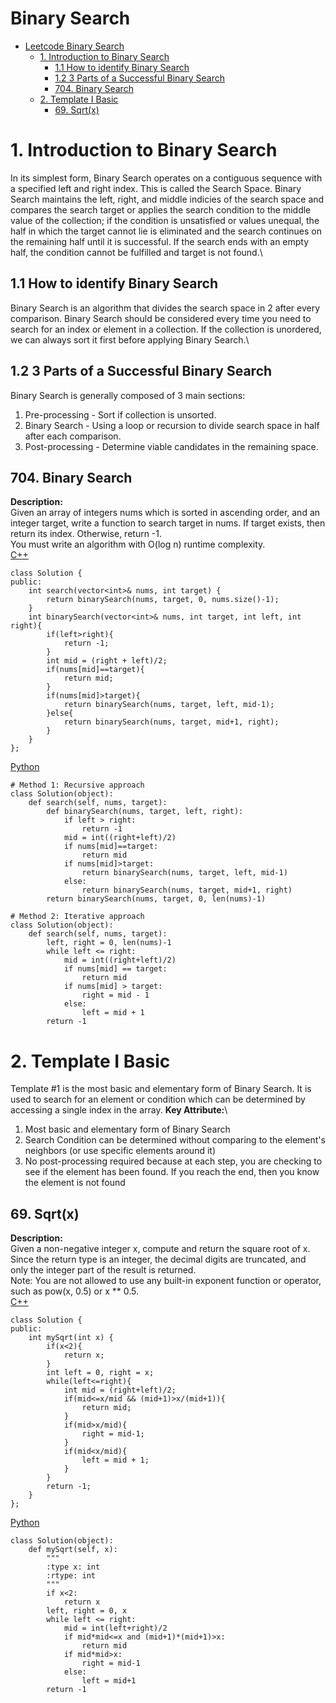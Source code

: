 # Binary Search
<!-- GFM-TOC -->
* [Leetcode Binary Search](#Binary-Search)
    * [1. Introduction to Binary Search](#1-Introduction-to-Binary-Search)
       * [1.1 How to identify Binary Search](#11-How-to-identify-Binary-Search)
       * [1.2 3 Parts of a Successful Binary Search](#12-3-Parts-of-a-Successful-Binary-Search)
       * [704. Binary Search](#704-Binary-Search) 
    * [2. Template I Basic](#2-Template-I-Basic)
       * [69. Sqrt(x)](#69-Sqrtx)
<!-- GFM-TOC -->

# 1. Introduction to Binary Search
In its simplest form, Binary Search operates on a contiguous sequence with a specified left and right index. This is called the Search Space. Binary Search maintains the left, right, and middle indicies of the search space and compares the search target or applies the search condition to the middle value of the collection; if the condition is unsatisfied or values unequal, the half in which the target cannot lie is eliminated and the search continues on the remaining half until it is successful. If the search ends with an empty half, the condition cannot be fulfilled and target is not found.\

## 1.1 How to identify Binary Search
Binary Search is an algorithm that divides the search space in 2 after every comparison. Binary Search should be considered every time you need to search for an index or element in a collection. If the collection is unordered, we can always sort it first before applying Binary Search.\

## 1.2 3 Parts of a Successful Binary Search
Binary Search is generally composed of 3 main sections:
1. Pre-processing - Sort if collection is unsorted.
2. Binary Search - Using a loop or recursion to divide search space in half after each comparison.
3. Post-processing - Determine viable candidates in the remaining space.

## 704. Binary Search
**Description:**\
Given an array of integers nums which is sorted in ascending order, and an integer target, write a function to search target in nums. If target exists, then return its index. Otherwise, return -1.\
You must write an algorithm with O(log n) runtime complexity.\
[C++](https://github.com/yshiyi/LeetCode/blob/main/Binary%20Search/704.%20Binary%20Search.cpp)
```
class Solution {
public:
    int search(vector<int>& nums, int target) {
        return binarySearch(nums, target, 0, nums.size()-1);
    }
    int binarySearch(vector<int>& nums, int target, int left, int right){
        if(left>right){
            return -1;
        }
        int mid = (right + left)/2;
        if(nums[mid]==target){
            return mid;
        }
        if(nums[mid]>target){
            return binarySearch(nums, target, left, mid-1);
        }else{
            return binarySearch(nums, target, mid+1, right);
        }
    }
};
```
[Python](https://github.com/yshiyi/LeetCode/blob/main/Binary%20Search/704.%20Binary%20Search.py)
```
# Method 1: Recursive approach
class Solution(object):
    def search(self, nums, target):
        def binarySearch(nums, target, left, right):
            if left > right:
                return -1
            mid = int((right+left)/2)
            if nums[mid]==target:
                return mid
            if nums[mid]>target:
                return binarySearch(nums, target, left, mid-1)
            else:
                return binarySearch(nums, target, mid+1, right) 
        return binarySearch(nums, target, 0, len(nums)-1)
        
# Method 2: Iterative approach
class Solution(object):
    def search(self, nums, target):
        left, right = 0, len(nums)-1
        while left <= right:
            mid = int((right+left)/2)
            if nums[mid] == target:
                return mid
            if nums[mid] > target:
                right = mid - 1
            else:
                left = mid + 1
        return -1
```

# 2. Template I Basic
Template #1 is the most basic and elementary form of Binary Search. It is used to search for an element or condition which can be determined by accessing a single index in the array.
**Key Attribute:**\
1. Most basic and elementary form of Binary Search
2. Search Condition can be determined without comparing to the element's neighbors (or use specific elements around it)
3. No post-processing required because at each step, you are checking to see if the element has been found. If you reach the end, then you know the element is not found

## 69. Sqrt(x)
**Description:**\
Given a non-negative integer x, compute and return the square root of x.\
Since the return type is an integer, the decimal digits are truncated, and only the integer part of the result is returned.\
Note: You are not allowed to use any built-in exponent function or operator, such as pow(x, 0.5) or x ** 0.5.\
[C++](https://github.com/yshiyi/LeetCode/blob/main/Binary%20Search/69.%20Sqrt(x).cpp)
```
class Solution {
public:
    int mySqrt(int x) {
        if(x<2){
            return x;
        }
        int left = 0, right = x;
        while(left<=right){
            int mid = (right+left)/2;
            if(mid<=x/mid && (mid+1)>x/(mid+1)){
                return mid;
            }
            if(mid>x/mid){
                right = mid-1;
            }
            if(mid<x/mid){
                left = mid + 1;
            }
        }
        return -1;
    }
};
```
[Python](https://github.com/yshiyi/LeetCode/blob/main/Binary%20Search/69.%20Sqrt(x).py)
```
class Solution(object):
    def mySqrt(self, x):
        """
        :type x: int
        :rtype: int
        """
        if x<2:
            return x
        left, right = 0, x
        while left <= right:
            mid = int(left+right)/2
            if mid*mid<=x and (mid+1)*(mid+1)>x:
                return mid
            if mid*mid>x:
                right = mid-1
            else:
                left = mid+1
        return -1
```
